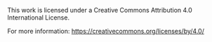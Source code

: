 This work is licensed under a Creative Commons Attribution 4.0 International License.

For more information: https://creativecommons.org/licenses/by/4.0/
